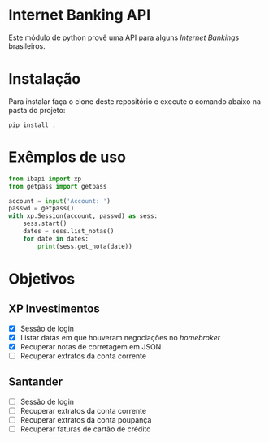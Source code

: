 Internet Banking API
====================

Este módulo de python provê uma API para alguns *Internet Bankings*
brasileiros.

# Instalação

Para instalar faça o clone deste repositório e execute o comando abaixo
na pasta do projeto:

    pip install .

# Exêmplos de uso

``` python
from ibapi import xp
from getpass import getpass

account = input('Account: ')
passwd = getpass()
with xp.Session(account, passwd) as sess:
    sess.start()
    dates = sess.list_notas()
    for date in dates:
        print(sess.get_nota(date))
```

# Objetivos

## XP Investimentos

 - [x] Sessão de login
 - [x] Listar datas em que houveram negociações no *homebroker*
 - [x] Recuperar notas de corretagem em JSON
 - [ ] Recuperar extratos da conta corrente

## Santander

 - [ ] Sessão de login
 - [ ] Recuperar extratos da conta corrente
 - [ ] Recuperar extratos da conta poupança
 - [ ] Recuperar faturas de cartão de crédito

<!-- vim:tw=72:sw=2:et:sta
-->
